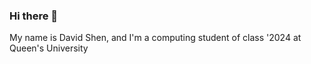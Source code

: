 ### Hi there 👋 

My name is David Shen, and I'm a computing student of class '2024 at Queen's University

<!--START_SECTION:waka-->
<!--END_SECTION:waka-->